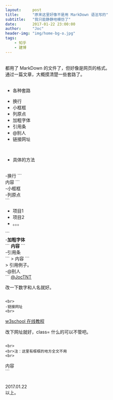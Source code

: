 ```yaml
---
layout:     post
title:      "原来这里好像不是用 MarkDown 语法写的"
subtitle:   "我只能静静地模仿了"
date:       2017-01-22 23:00:00
author:     "Joc"
header-img: "img/home-bg-o.jpg"
tags:
    - 知乎
    - 建博
---
```

<br>
都用了 MarkDown 的文件了，但好像是网页的格式。
<br>
通过一篇文章，大概摸清楚一些套路了。
<br>
<br>

- 各种套路
<ul>
    <li>
        换行
        <br>
    </li>
    <li>
        小框框
        <br>
    </li>
    <li>
        列原点
        <br>
    </li>
    <li>
        加粗字体
        <br>
    </li>
    <li>
        引用条
        <br>
    </li>
    <li>
        @别人
        <br>
    </li>
    <li>
        链接网址
        <br>
    </li>
</ul>

<br>

- 具体的方法

<br>
-换行
```
<br>内容
```

<br>
-小框框


<br>
-列原点
<br>
```
<ul>
    <li>
        项目1
    </li>
    <li>
        项目2
    </li>
    <li>
        。。。
    </li> 
</ul>
```

<br>
-<b>加粗字体</b>
<br>
```
<b>内容</b>
```


<br>
-引用条
<br>
```
> 内容
```
<br>
> 引用例子。



<br>
-@别人
<br>
```
<a data-hash="2079c4431af276b793e530979e424f36" href="//www.zhihu.com/people/2079c4431af276b793e530979e424f36" class="member_mention" data-editable="true" data-title="@JocTNT" data-tip="p$b$cfdec6226ece879d2571fbc274372e9f">@JocTNT</a>

改一下数字和人名就好。

```

<br>
-链接网址
<br>
```
<a href="//link.zhihu.com/?target=http%3A//www.w3school.com.cn/" class=" wrap external" target="_blank" rel="nofollow noreferrer">w3school 在线教程<i class="icon-external"></i></a> 

改下网址就好，class= 什么的可以不管吧。
```

<br>
<br>注：这里有框框的地方全文不用
<br>
```
<div>
内容
<div>
```


<br>2017.01.22
<br>以上。

